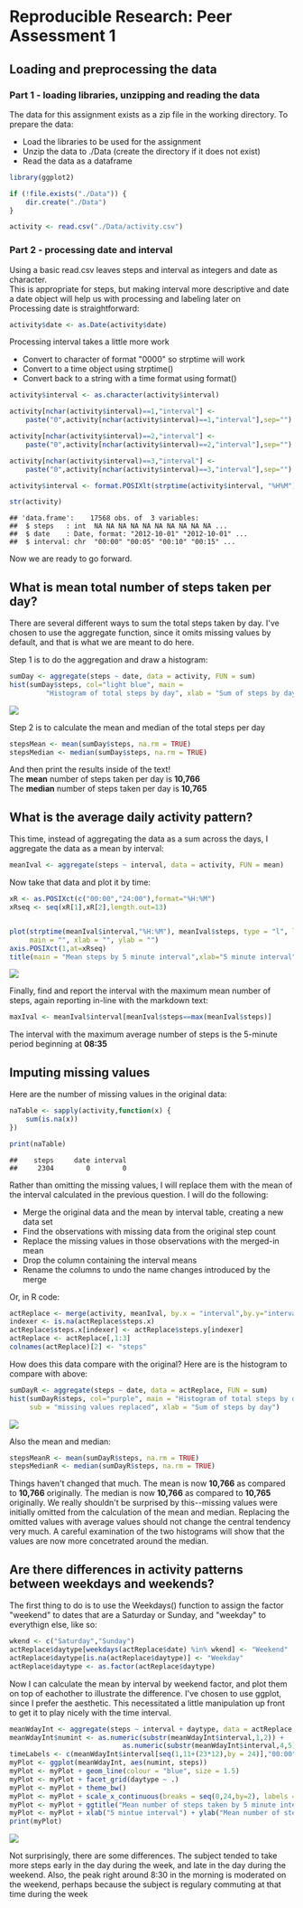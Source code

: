 # Reproducible Research: Peer Assessment 1


## Loading and preprocessing the data
### Part 1 - loading libraries, unzipping and reading the data
The data for this assignment exists as a zip file in the working directory.  To prepare the data:  
-  Load the libraries to be used for the assignment  
-  Unzip the data to ./Data (create the directory if it does not exist)  
-  Read the data as a dataframe  


```r
library(ggplot2)

if (!file.exists("./Data")) {
    dir.create("./Data")
}

activity <- read.csv("./Data/activity.csv")
```

### Part 2 - processing date and interval
Using a basic read.csv leaves steps and interval as integers and date as character.  
This is appropriate for steps, but making interval more descriptive and date a date object will help us with processing and labeling later on  
Processing date is straightforward:

```r
activity$date <- as.Date(activity$date)
```

Processing interval takes a little more work  
-  Convert to character of format "0000" so strptime will work   
-  Convert to a time object using strptime()  
-  Convert back to a string with a time format using format()  

```r
activity$interval <- as.character(activity$interval)

activity[nchar(activity$interval)==1,"interval"] <- 
    paste("0",activity[nchar(activity$interval)==1,"interval"],sep="")

activity[nchar(activity$interval)==2,"interval"] <- 
    paste("0",activity[nchar(activity$interval)==2,"interval"],sep="")

activity[nchar(activity$interval)==3,"interval"] <- 
    paste("0",activity[nchar(activity$interval)==3,"interval"],sep="")

activity$interval <- format.POSIXlt(strptime(activity$interval, "%H%M"),"%H:%M")

str(activity)
```

```
## 'data.frame':	17568 obs. of  3 variables:
##  $ steps   : int  NA NA NA NA NA NA NA NA NA NA ...
##  $ date    : Date, format: "2012-10-01" "2012-10-01" ...
##  $ interval: chr  "00:00" "00:05" "00:10" "00:15" ...
```
Now we are ready to go forward. 

## What is mean total number of steps taken per day?
There are several different ways to sum the total steps taken by day. 
I've chosen to use the aggregate function, since it omits missing 
values by default, and that is what we are meant to do here.  
  
Step 1 is to do the aggregation and draw a histogram:

```r
sumDay <- aggregate(steps ~ date, data = activity, FUN = sum)
hist(sumDay$steps, col="light blue", main = 
         "Histogram of total steps by day", xlab = "Sum of steps by day")
```

![](PA1_template_files/figure-html/unnamed-chunk-4-1.png) 
  
Step 2 is to calculate the mean and median of the total steps per day

```r
stepsMean <- mean(sumDay$steps, na.rm = TRUE)
stepsMedian <- median(sumDay$steps, na.rm = TRUE)
```
  
And then print the results inside of the text!  
The **mean** number of steps taken per day is 
**10,766**  
The **median** number of steps taken per day is 
**10,765**  

## What is the average daily activity pattern?
This time, instead of aggregating the data as a sum across the days, I aggregate
the data as a mean by interval:

```r
meanIval <- aggregate(steps ~ interval, data = activity, FUN = mean)
```
  
Now take that data and plot it by time:

```r
xR <- as.POSIXct(c("00:00","24:00"),format="%H:%M")
xRseq <- seq(xR[1],xR[2],length.out=13)


plot(strptime(meanIval$interval,"%H:%M"), meanIval$steps, type = "l", lwd = 2, col = "red",xaxt="n",
     main = "", xlab = "", ylab = "")
axis.POSIXct(1,at=xRseq)
title(main = "Mean steps by 5 minute interval",xlab="5 minute interval",ylab="Mean number of steps")
```

![](PA1_template_files/figure-html/unnamed-chunk-7-1.png) 
  
Finally, find and report the interval with the maximum mean number of steps,
again reporting in-line with the markdown text:

```r
maxIval <- meanIval$interval[meanIval$steps==max(meanIval$steps)]
```
  
The interval with the maximum average number of steps is the 5-minute
period beginning at **08:35**

## Imputing missing values
Here are the number of missing values in the original data:  

```r
naTable <- sapply(activity,function(x) {
    sum(is.na(x))
})

print(naTable)
```

```
##    steps     date interval 
##     2304        0        0
```
  
Rather than omitting the missing values, I will replace  them with the 
mean of the interval calculated in the previous question.  I will do the following:  
-  Merge the original data and the mean by interval table, creating a new data set  
-  Find the observations with missing data from the original step count  
-  Replace the missing values in those observations with the merged-in mean  
-  Drop the column containing the interval means  
-  Rename the columns to undo the name changes introduced by the merge    

Or, in R code:

```r
actReplace <- merge(activity, meanIval, by.x = "interval",by.y="interval")
indexer <- is.na(actReplace$steps.x)
actReplace$steps.x[indexer] <- actReplace$steps.y[indexer]
actReplace <- actReplace[,1:3]
colnames(actReplace)[2] <- "steps"
```
  
How does this data compare with the original?  Here are is the histogram
to compare with above:  

```r
sumDayR <- aggregate(steps ~ date, data = actReplace, FUN = sum)
hist(sumDayR$steps, col="purple", main = "Histogram of total steps by day",
     sub = "missing values replaced", xlab = "Sum of steps by day")
```

![](PA1_template_files/figure-html/unnamed-chunk-11-1.png) 
  
Also the mean and median:

```r
stepsMeanR <- mean(sumDayR$steps, na.rm = TRUE)
stepsMedianR <- median(sumDayR$steps, na.rm = TRUE)
```
  
Things haven't changed that much.  The mean is now 
**10,766** as compared to
**10,766** originally.  The median is now
**10,766** as compared to 
**10,765**  originally.
We really shouldn't be surprised by this--missing values were initially omitted from
the calculation of the mean and median.  Replacing the omitted values with average values should
not change the central tendency very much.  A careful examination of the two histograms will show 
that the values are now more concetrated around the median.  

## Are there differences in activity patterns between weekdays and weekends?
The first thing to do is to use the Weekdays() function to assign the factor
"weekend" to dates that are a Saturday or Sunday, and "weekday" to everythign else, like so:  

```r
wkend <- c("Saturday","Sunday")
actReplace$daytype[weekdays(actReplace$date) %in% wkend] <- "Weekend"
actReplace$daytype[is.na(actReplace$daytype)] <- "Weekday"
actReplace$daytype <- as.factor(actReplace$daytype)
```
  
Now I can calculate the mean by interval by weekend factor, and plot them 
on top of eachother to illustrate the difference.  I've chosen to use ggplot, 
since I prefer the aesthetic.  This necessitated a little manipulation up front
to get it to play nicely with the time interval.  

```r
meanWdayInt <- aggregate(steps ~ interval + daytype, data = actReplace, FUN = mean)
meanWdayInt$numint <- as.numeric(substr(meanWdayInt$interval,1,2)) + 
                            as.numeric(substr(meanWdayInt$interval,4,5))/60
timeLabels <- c(meanWdayInt$interval[seq(1,11+(23*12),by = 24)],"00:00")
myPlot <- ggplot(meanWdayInt, aes(numint, steps))
myPlot <- myPlot + geom_line(colour = "blue", size = 1.5)
myPlot <- myPlot + facet_grid(daytype ~ .)
myPlot <- myPlot + theme_bw()
myPlot <- myPlot + scale_x_continuous(breaks = seq(0,24,by=2), labels = timeLabels)
myPlot <- myPlot + ggtitle("Mean number of steps taken by 5 minute interval, by Weekday/Weekend")
myPlot <- myPlot + xlab("5 mintue interval") + ylab("Mean number of steps taken")
print(myPlot)
```

![](PA1_template_files/figure-html/unnamed-chunk-14-1.png) 
  
Not surprisingly, there are some differences.  The subject tended to take more steps early in
the day during the week, and late in the day during the weekend.  Also, the peak right around 8:30
in the morning is moderated on the weekend, perhaps because the subject is regulary commuting at that 
time during the week
